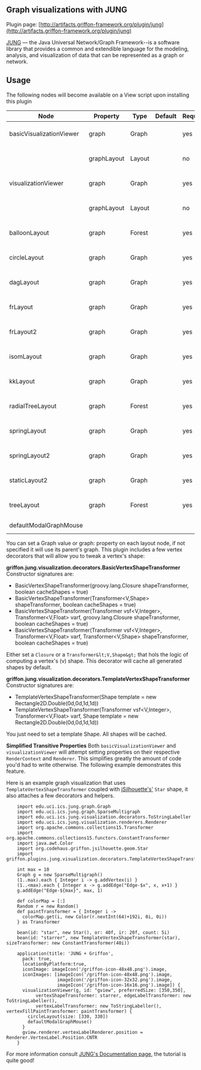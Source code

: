 
Graph visualizations with JUNG
------------------------------

Plugin page: [http://artifacts.griffon-framework.org/plugin/jung](http://artifacts.griffon-framework.org/plugin/jung)


[JUNG][1] — the Java Universal Network/Graph Framework--is a software library that provides a common and extendible language for the modeling,
analysis, and visualization of data that can be represented as a graph or network.

Usage
-----

The following nodes will become available on a View script upon installing this plugin

| Node                     | Property    | Type   | Default | Required | Bindable | Notes                                                            |
| ------------------------ | ----------- | ------ | ------- | -------- | -------- | ---------------------------------------------------------------- |
| basicVisualizationViewer | graph       | Graph  |         | yes      | no       | either set a value for this property or set a value for the node |
|                          | graphLayout | Layout |         | no       | no       | either set a value for this property or set a value for the node |
| visualizationViewer      | graph       | Graph  |         | yes      | no       | either set a value for this property or set a value for the node |
|                          | graphLayout | Layout |         | no       | no       | either set a value for this property or set a value for the node |
| balloonLayout            | graph       | Forest |         | yes      | no       | either set a value for this property or set a value for the node |
| circleLayout             | graph       | Graph  |         | yes      | no       | either set a value for this property or set a value for the node |
| dagLayout                | graph       | Graph  |         | yes      | no       | either set a value for this property or set a value for the node |
| frLayout                 | graph       | Graph  |         | yes      | no       | either set a value for this property or set a value for the node |
| frLayout2                | graph       | Graph  |         | yes      | no       | either set a value for this property or set a value for the node |
| isomLayout               | graph       | Graph  |         | yes      | no       | either set a value for this property or set a value for the node |
| kkLayout                 | graph       | Graph  |         | yes      | no       | either set a value for this property or set a value for the node |
| radialTreeLayout         | graph       | Forest |         | yes      | no       | either set a value for this property or set a value for the node |
| springLayout             | graph       | Graph  |         | yes      | no       | either set a value for this property or set a value for the node |
| springLayout2            | graph       | Graph  |         | yes      | no       | either set a value for this property or set a value for the node |
| staticLayout2            | graph       | Graph  |         | yes      | no       | either set a value for this property or set a value for the node |
| treeLayout               | graph       | Forest |         | yes      | no       | either set a value for this property or set a value for the node |
| defaultModalGraphMouse   |             |        |         |          |          | nest it inside a `visualizationViewer`                           |

You can set a Graph value or graph: property on each layout node, if not specified it will use its parent's graph.
This plugin includes a few vertex decorators that will allow you to tweak a vertex's shape:

**griffon.jung.visualization.decorators.BasicVertexShapeTransformer**
Constructor signatures are:

 *  BasicVertexShapeTransformer(groovy.lang.Closure shapeTransformer, boolean cacheShapes = true)
 *  BasicVertexShapeTransformer(Transformer&lt;V,Shape&gt; shapeTransformer, boolean cacheShapes = true)
 *  BasicVertexShapeTransformer(Transformer vsf&lt;V,Integer&gt;, Transformer&lt;V,Float&gt; varf, groovy.lang.Closure shapeTransformer, boolean cacheShapes = true)
 *  BasicVertexShapeTransformer(Transformer vsf&lt;V,Integer&gt;, Transformer&lt;V,Float&gt; varf, Transformer&lt;V,Shape&gt; shapeTransformer, boolean cacheShapes = true)

Either set a `Closure` or a `Transformer&lt;V,Shape&gt;` that hols the logic of computing a vertex's (v) shape. This decorator will cache all generated shapes by default.

**griffon.jung.visualization.decorators.TemplateVertexShapeTransformer**
Constructor signatures are:

 *  TemplateVertexShapeTransformer(Shape template = new Rectangle2D.Double(0d,0d,1d,1d))
 *  TemplateVertexShapeTransformer(Transformer vsf&lt;V,Integer&gt;, Transformer&lt;V,Float&gt; varf, Shape template = new Rectangle2D.Double(0d,0d,1d,1d))

You just need to set a template Shape. All shapes will be cached.

**Simplified Transitive Properties**
Both `basicVisualizationViewer` and `visualizationViewer` will attempt setting properties on their respective `RenderContext` and `Renderer`.
This simplifies greatly the amount of code you'd had to write otherwise. The following example demonstrates this feature.

Here is an example graph visualization that uses `TemplateVertexShapeTransformer` coupled with [jSilhouette's'][2] `Star` shape, it also attaches
a few decorators and helpers.

        import edu.uci.ics.jung.graph.Graph
        import edu.uci.ics.jung.graph.SparseMultigraph
        import edu.uci.ics.jung.visualization.decorators.ToStringLabeller
        import edu.uci.ics.jung.visualization.renderers.Renderer
        import org.apache.commons.collections15.Transformer
        import org.apache.commons.collections15.functors.ConstantTransformer
        import java.awt.Color
        import org.codehaus.griffon.jsilhouette.geom.Star
        import griffon.plugins.jung.visualization.decorators.TemplateVertexShapeTransformer
 
        int max = 10
        Graph g = new SparseMultigraph()
        (1..max).each { Integer i -> g.addVertex(i) }
        (1..<max).each { Integer x -> g.addEdge("Edge-$x", x, x+1) }
        g.addEdge("Edge-${max}", max, 1)
 
        def colorMap = [:]
        Random r = new Random()
        def paintTransformer = { Integer i ->
          colorMap.get(i, new Color(r.nextInt(64)+192i, 0i, 0i))
        } as Transformer
 
        bean(id: "star", new Star(), or: 40f, ir: 20f, count: 5i)
        bean(id: "starrer", new TemplateVertexShapeTransformer(star), sizeTransformer: new ConstantTransformer(40i))
 
        application(title: 'JUNG + Griffon',
          pack: true,
          locationByPlatform:true,
          iconImage: imageIcon('/griffon-icon-48x48.png').image,
          iconImages: [imageIcon('/griffon-icon-48x48.png').image,
                       imageIcon('/griffon-icon-32x32.png').image,
                       imageIcon('/griffon-icon-16x16.png').image]) {
          visualizationViewer(g, id: "gview", preferredSize: [350,350],
               vertexShapeTransformer: starrer, edgeLabelTransformer: new ToStringLabeller(),
               vertexLabelTransformer: new ToStringLabeller(), vertexFillPaintTransformer: paintTransformer) {
            circleLayout(size: [330, 330])
            defaultModalGraphMouse()
          }
          gview.renderer.vertexLabelRenderer.position = Renderer.VertexLabel.Position.CNTR
        }

For more information consult [JUNG's Documentation page][3], the tutorial is quite good!

[1]: http://jung.sourceforge.net/
[2]: http://griffon.codehaus.org/jsilhouette
[3]: http://jung.sourceforge.net/doc/index.html

